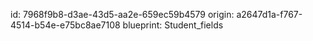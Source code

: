 id: 7968f9b8-d3ae-43d5-aa2e-659ec59b4579
origin: a2647d1a-f767-4514-b54e-e75bc8ae7108
blueprint: Student_fields
